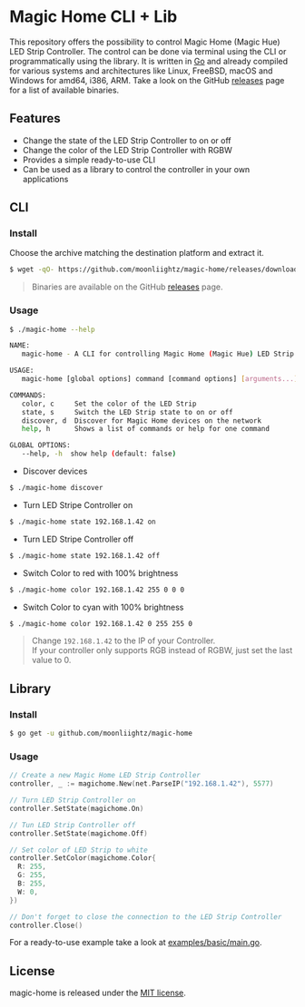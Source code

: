 # Magic Home CLI + Lib

This repository offers the possibility to control Magic Home (Magic Hue) LED Strip Controller. The control can be done via terminal using the CLI or programmatically using the library. It is written in [Go](https://golang.org/) and already compiled for various systems and architectures like Linux, FreeBSD, macOS and Windows for amd64, i386, ARM. Take a look on the GitHub [releases](https://github.com/moonliightz/magic-home/releases) page for a list of available binaries.


## Features

- Change the state of the LED Strip Controller to on or off
- Change the color of the LED Strip Controller with RGBW
- Provides a simple ready-to-use CLI
- Can be used as a library to control the controller in your own applications

## CLI

### Install

Choose the archive matching the destination platform and extract it.

```bash
$ wget -qO- https://github.com/moonliightz/magic-home/releases/download/v1.0.0/magic-home_1.0.0_linux_x86_64.tar.gz | tar -zxvf - magic-home
```

> Binaries are available on the GitHub [releases](https://github.com/moonliightz/magic-home/releases) page.

### Usage

```bash
$ ./magic-home --help

NAME:
   magic-home - A CLI for controlling Magic Home (Magic Hue) LED Strip Controller

USAGE:
   magic-home [global options] command [command options] [arguments...]

COMMANDS:
   color, c     Set the color of the LED Strip
   state, s     Switch the LED Strip state to on or off
   discover, d  Discover for Magic Home devices on the network
   help, h      Shows a list of commands or help for one command

GLOBAL OPTIONS:
   --help, -h  show help (default: false)
```

- Discover devices
```bash
$ ./magic-home discover
```

- Turn LED Stripe Controller on
```bash
$ ./magic-home state 192.168.1.42 on
```

- Turn LED Stripe Controller off
```bash
$ ./magic-home state 192.168.1.42 off
```

- Switch Color to red with 100% brightness
```bash
$ ./magic-home color 192.168.1.42 255 0 0 0
```

- Switch Color to cyan with 100% brightness
```bash
$ ./magic-home color 192.168.1.42 0 255 255 0
```

> Change `192.168.1.42` to the IP of your Controller.  
> If your controller only supports RGB instead of RGBW, just set the last value to 0.


## Library

### Install

```bash
$ go get -u github.com/moonliightz/magic-home
```

### Usage

```go
// Create a new Magic Home LED Strip Controller
controller, _ := magichome.New(net.ParseIP("192.168.1.42"), 5577)

// Turn LED Strip Controller on
controller.SetState(magichome.On)

// Tun LED Strip Controller off
controller.SetState(magichome.Off)

// Set color of LED Strip to white
controller.SetColor(magichome.Color{
  R: 255,
  G: 255,
  B: 255,
  W: 0,
})

// Don't forget to close the connection to the LED Strip Controller
controller.Close()
```
For a ready-to-use example take a look at [examples/basic/main.go](examples/basic/main.go).


## License

magic-home is released under the [MIT license](LICENSE).
